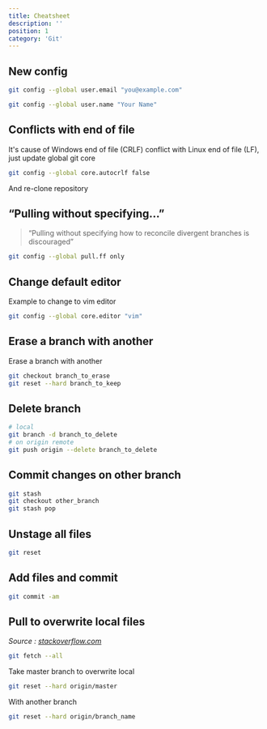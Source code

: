 ```yaml
---
title: Cheatsheet
description: ''
position: 1
category: 'Git'
---
```


<content-image source="cheatsheet.webp" from="https://elijahmanor.com/blog/git-branch"></content-image>

## New config

```bash
git config --global user.email "you@example.com"
```

```bash
git config --global user.name "Your Name"
```

## Conflicts with end of file

It's cause of Windows end of file (CRLF) conflict with Linux end of file  (LF), just update global git core

```bash
git config --global core.autocrlf false
```

And re-clone repository

## “Pulling without specifying...”

> “Pulling without specifying how to reconcile divergent branches is discouraged”

```bash
git config --global pull.ff only
```

## Change default editor

Example to change to vim editor

```bash
git config --global core.editor "vim"
```

## Erase a branch with another

Erase a branch with another

```bash
git checkout branch_to_erase
git reset --hard branch_to_keep
```

## Delete branch

```bash
# local
git branch -d branch_to_delete
# on origin remote
git push origin --delete branch_to_delete
```

## Commit changes on other branch

```bash
git stash
git checkout other_branch
git stash pop
```

## Unstage all files

```bash
git reset
```

## Add files and commit

```bash
git commit -am
```

## Pull to overwrite local files

*Source : [stackoverflow.com](https://stackoverflow.com/questions/1125968/how-do-i-force-git-pull-to-overwrite-local-files)*

```bash
git fetch --all
```

Take master branch to overwrite local

```bash
git reset --hard origin/master
```

With another branch

```bash
git reset --hard origin/branch_name
```
